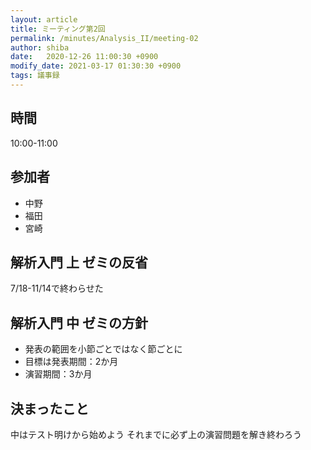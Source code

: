```yaml
---
layout: article
title: ミーティング第2回
permalink: /minutes/Analysis_II/meeting-02
author: shiba
date:   2020-12-26 11:00:30 +0900
modify_date: 2021-03-17 01:30:30 +0900
tags: 議事録
---
```



## 時間

10:00-11:00

## 参加者

- 中野
- 福田
- 宮崎

## 解析入門 上 ゼミの反省

7/18-11/14で終わらせた

## 解析入門 中 ゼミの方針

- 発表の範囲を小節ごとではなく節ごとに
- 目標は発表期間：2か月
- 演習期間：3か月

## 決まったこと

中はテスト明けから始めよう
それまでに必ず上の演習問題を解き終わろう
